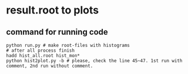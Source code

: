result.root to plots 
========

## command for running code
```
python run.py # make root-files with histograms
# after all process finish
hadd hist_all.root hist_mon*
python hist2plot.py -b # please, check the line 45~47. 1st run with  comment, 2nd run without comment.
```
